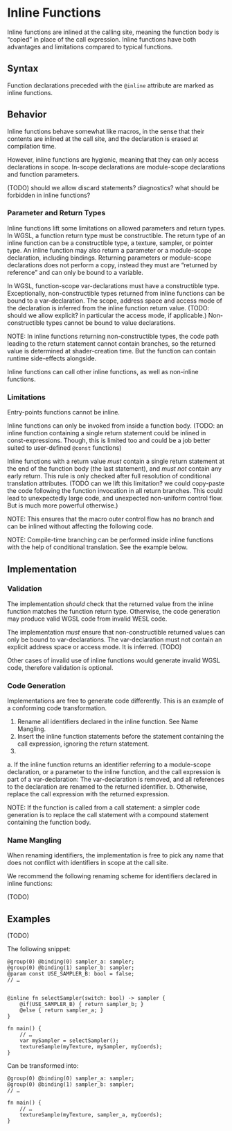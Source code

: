 # Inline Functions

Inline functions are inlined at the calling site, meaning the function body is “copied” in place of the call expression. Inline functions have both advantages and limitations compared to typical functions.

## Syntax

Function declarations preceded with the `@inline` attribute are marked as inline functions.

## Behavior

Inline functions behave somewhat like macros, in the sense that their contents are inlined at the call site, and the declaration is erased at compilation time. 

However, inline functions are hygienic, meaning that they can only access declarations in scope. In-scope declarations are module-scope declarations and function parameters.

(TODO) should we allow discard statements? diagnostics? what should be forbidden in inline functions?

### Parameter and Return Types

Inline functions lift some limitations on allowed parameters and return types. In WGSL, a function return type must be constructible. The return type of an inline function can be a constructible type, a texture, sampler, or pointer type. An inline function may also return a parameter or a module-scope declaration, including bindings. Returning parameters or module-scope declarations does not perform a copy, instead they must are “returned by reference” and can only be bound to a variable.

In WGSL, function-scope var-declarations must have a constructible type. Exceptionally, non-constructible types returned from inline functions can be bound to a var-declaration. 
The scope, address space and access mode of the declaration is inferred from the inline function return value. (TODO: should we allow explicit? in particular the access mode, if applicable.)
Non-constructible types cannot be bound to value declarations.

NOTE: In inline functions returning non-constructible types, the code path leading to the return statement cannot contain branches, so the returned value is determined at shader-creation time. But the function can contain runtime side-effects alongside.

Inline functions can call other inline functions, as well as non-inline functions.

### Limitations

Entry-points functions cannot be inline.

Inline functions can only be invoked from inside a function body.
(TODO: an inline function containing a single return statement could be inlined in const-expressions. Though, this is limited too and could be a job better suited to user-defined `@const` functions)

Inline functions with a return value *must* contain a single return statement at the end of the function body (the last statement), and *must not* contain any early return. This rule is only checked after full resolution of conditional translation attributes.
(TODO can we lift this limitation? we could copy-paste the code following the function invocation in all return branches. This could lead to unexpectedly large code, and unexpected non-uniform control flow. But is much more powerful otherwise.)

NOTE: This ensures that the macro outer control flow has no branch and can be inlined without affecting the following code.

NOTE: Compile-time branching can be performed inside inline functions with the help of conditional translation. See the example below.

## Implementation

### Validation

The implementation *should* check that the returned value from the inline function matches the function return type. Otherwise, the code generation may produce valid WGSL code from invalid WESL code.

The implementation *must* ensure that non-constructible returned values can only be bound to var-declarations. The var-declaration must not contain an explicit address space or access mode. It is inferred. (TODO)

Other cases of invalid use of inline functions would generate invalid WGSL code, therefore validation is optional.

### Code Generation

Implementations are free to generate code differently. This is an example of a conforming code transformation.

1. Rename all identifiers declared in the inline function. See Name Mangling.
2. Insert the inline function statements before the statement containing the call expression, ignoring the return statement.
3. 
  a. If the inline function returns an identifier referring to a module-scope declaration, or a parameter to the inline function, and the call expression is part of a var-declaration: The var-declaration is removed, and all references to the declaration are renamed to the returned identifier.
  b. Otherwise, replace the call expression with the returned expression.

NOTE: If the function is called from a call statement: a simpler code generation is to replace the call statement with a compound statement containing the function body.

### Name Mangling

When renaming identifiers, the implementation is free to pick any name that does not conflict with identifiers in scope at the call site.

We recommend the following renaming scheme for identifiers declared in inline functions:

(TODO)

## Examples

(TODO)

The following snippet:

```
@group(0) @binding(0) sampler_a: sampler;
@group(0) @binding(1) sampler_b: sampler;
@param const USE_SAMPLER_B: bool = false;
// …


@inline fn selectSampler(switch: bool) -> sampler {
    @if(USE_SAMPLER_B) { return sampler_b; }
    @else { return sampler_a; }
}

fn main() {
    // …
    var mySampler = selectSampler();
    textureSample(myTexture, mySampler, myCoords);
}
```

Can be transformed into:
```
@group(0) @binding(0) sampler_a: sampler;
@group(0) @binding(1) sampler_b: sampler;
// …

fn main() {
    // …
    textureSample(myTexture, sampler_a, myCoords);
}
```
